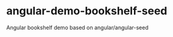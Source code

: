 angular-demo-bookshelf-seed
===========================

Angular bookshelf demo based on angular/angular-seed
